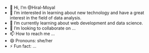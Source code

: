 - 👋 Hi, I’m @Hiral-Moyal
- 👀 I’m interested in learning about new technology and have a great interest in the field of data analysis.
- 🌱 I’m currently learning about web development and data science.
- 💞️ I’m looking to collaborate on ...
- 📫 How to reach me ...
- 😄 Pronouns: she/her
- ⚡ Fun fact: ...

<!---
Hiral-Moyal/Hiral-Moyal is a ✨ special ✨ repository because its `README.md` (this file) appears on your GitHub profile.
You can click the Preview link to take a look at your changes.
--->
